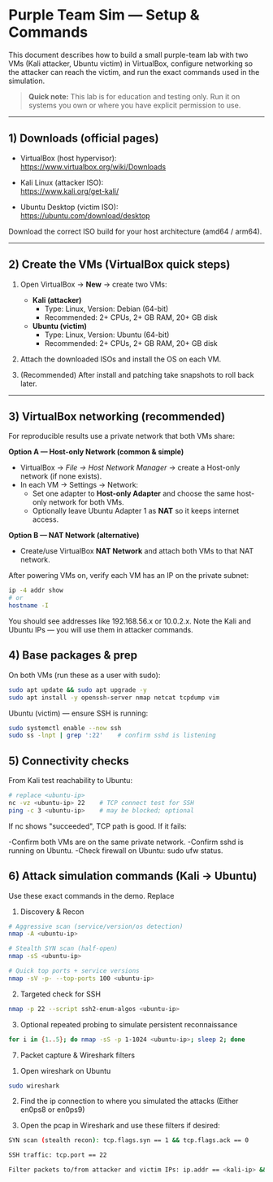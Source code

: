 # Purple Team Sim — Setup & Commands

This document describes how to build a small purple-team lab with two VMs (Kali attacker, Ubuntu victim) in VirtualBox, configure networking so the attacker can reach the victim, and run the exact commands used in the simulation.

> **Quick note:** This lab is for education and testing only. Run it on systems you own or where you have explicit permission to use.

---

## 1) Downloads (official pages)

- VirtualBox (host hypervisor):  
  https://www.virtualbox.org/wiki/Downloads

- Kali Linux (attacker ISO):  
  https://www.kali.org/get-kali/

- Ubuntu Desktop (victim ISO):  
  https://ubuntu.com/download/desktop

Download the correct ISO build for your host architecture (amd64 / arm64).

---

## 2) Create the VMs (VirtualBox quick steps)

1. Open VirtualBox → **New** → create two VMs:
   - **Kali (attacker)**  
     - Type: Linux, Version: Debian (64-bit)  
     - Recommended: 2+ CPUs, 2+ GB RAM, 20+ GB disk
   - **Ubuntu (victim)**  
     - Type: Linux, Version: Ubuntu (64-bit)  
     - Recommended: 2+ CPUs, 2+ GB RAM, 20+ GB disk

2. Attach the downloaded ISOs and install the OS on each VM.

3. (Recommended) After install and patching take snapshots to roll back later.

---

## 3) VirtualBox networking (recommended)

For reproducible results use a private network that both VMs share:

**Option A — Host-only Network (common & simple)**  
- VirtualBox → *File → Host Network Manager* → create a Host-only network (if none exists).  
- In each VM → Settings → Network:
  - Set one adapter to **Host-only Adapter** and choose the same host-only network for both VMs.
  - Optionally leave Ubuntu Adapter 1 as **NAT** so it keeps internet access.

**Option B — NAT Network (alternative)**  
- Create/use VirtualBox **NAT Network** and attach both VMs to that NAT network.

After powering VMs on, verify each VM has an IP on the private subnet:
```bash
ip -4 addr show
# or
hostname -I
```

You should see addresses like 192.168.56.x or 10.0.2.x. Note the Kali and Ubuntu IPs — you will use them in attacker commands.

## 4) Base packages & prep

On both VMs (run these as a user with sudo):
```bash
sudo apt update && sudo apt upgrade -y
sudo apt install -y openssh-server nmap netcat tcpdump vim
```

Ubuntu (victim) — ensure SSH is running:
```bash
sudo systemctl enable --now ssh
sudo ss -lnpt | grep ':22'    # confirm sshd is listening
```

## 5) Connectivity checks

From Kali test reachability to Ubuntu:
```bash
# replace <ubuntu-ip>
nc -vz <ubuntu-ip> 22    # TCP connect test for SSH
ping -c 3 <ubuntu-ip>    # may be blocked; optional
```

If nc shows "succeeded", TCP path is good. If it fails:

-Confirm both VMs are on the same private network.
-Confirm sshd is running on Ubuntu.
-Check firewall on Ubuntu: sudo ufw status.

## 6) Attack simulation commands (Kali → Ubuntu)

Use these exact commands in the demo. Replace <ubuntu-ip>

1. Discovery & Recon
```bash
# Aggressive scan (service/version/os detection)
nmap -A <ubuntu-ip>

# Stealth SYN scan (half-open)
nmap -sS <ubuntu-ip>

# Quick top ports + service versions
nmap -sV -p- --top-ports 100 <ubuntu-ip>
```

2. Targeted check for SSH
```bash
nmap -p 22 --script ssh2-enum-algos <ubuntu-ip>
```

3. Optional repeated probing to simulate persistent reconnaissance
```bash
for i in {1..5}; do nmap -sS -p 1-1024 <ubuntu-ip>; sleep 2; done
```

7) Packet capture & Wireshark filters

1. Open wireshark on Ubuntu
```bash
sudo wireshark
```

2. Find the ip connection to where you simulated the attacks (Either en0ps8 or en0ps9)

3. Open the pcap in Wireshark and use these filters if desired:
```bash
SYN scan (stealth recon): tcp.flags.syn == 1 && tcp.flags.ack == 0

SSH traffic: tcp.port == 22

Filter packets to/from attacker and victim IPs: ip.addr == <kali-ip> && ip.addr == <ubuntu-ip>
```
